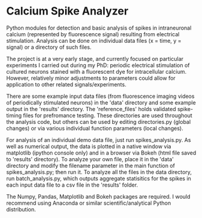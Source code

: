 # Calcium Spike Analyzer

Python modules for detection and basic analysis of spikes in intraneuronal calcium (represented by fluorescence signal) resulting from electrical stimulation. Analysis can be done on individual data files (x = time, y = signal) or a directory of such files.

The project is at a very early stage, and currently focused on particular experiments I carried out during my PhD: periodic electrical stimulation of cultured neurons stained with a fluorescent dye for intracellular calcium. However, relatively minor adjustments to parameters could allow for application to other related signals/experiments.

There are some example input data files (from fluorescence imaging videos of periodically stimulated neurons) in the 'data' directory and some example output in the 'results' directory. The 'reference_files' holds validated spike-timing files for prefromance testing. These directories are used throughout the analysis code, but others can be used by editing directories.py (global changes) or via various individual function parameters (local changes).

For analysis of an individual demo data file, just run spikes_analysis.py. As well as numerical output, the data is plotted in a native window via matplotlib (ipython console only) and in a browser via Bokeh (html file saved to 'results' directory). To analyze your own file, place it in the 'data' directory and modify the filename parameter in the main function of spikes_analysis.py; then run it. To analyze all the files in the data directory, run batch_analysis.py, which outputs aggregate statisitics for the spikes in each input data file to a csv file in the 'results' folder.

The Numpy, Pandas, Matplotlib and Bokeh packages are required. I would recommend using Anaconda or similar scientific/analytical Python distribution.
